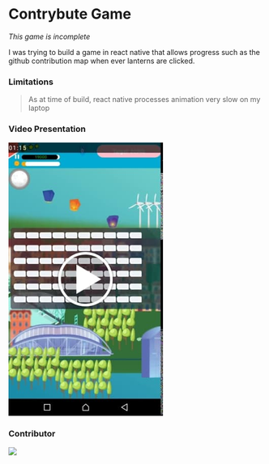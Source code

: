 # Contrybute Game

*This game is incomplete*

I was trying to build a game in react native that allows progress such as the github contribution map when ever lanterns are clicked.

### Limitations
> As at time of build, react native processes animation very slow on my laptop

### Video Presentation

[![ContributeGame](https://raw.githubusercontent.com/vicksEmmanuel/Contribute-Game/many-features/assets/google-drive--10TgOtifMeekDyVj5hHFjBRWSYz_zR3Ad-c05b58ac6eb4c4700831b2b3070cd403.jpg)](https://drive.google.com/file/d/10TgOtifMeekDyVj5hHFjBRWSYz_zR3Ad/view "ContributeGame")


### Contributor
<img src="https://avatars2.githubusercontent.com/u/25255706?s=460&u=51a449ab34ca57655eb0af0ada7fd1ebf6d8517e&v=4" width="30" />
